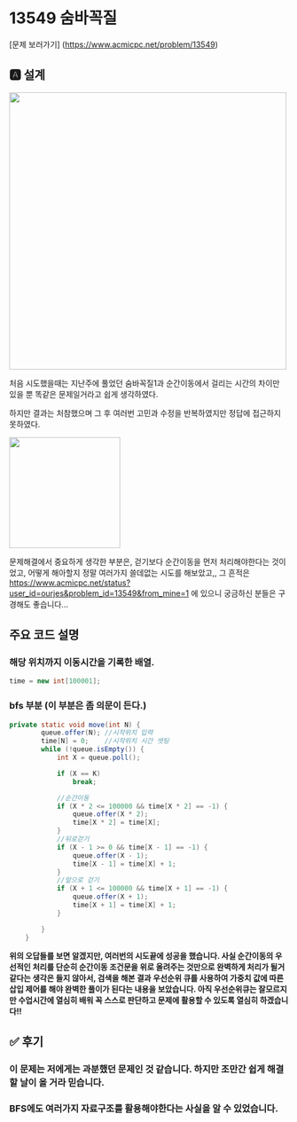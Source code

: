 # 13549 숨바꼭질

[문제 보러가기] (https://www.acmicpc.net/problem/13549)

## 🅰 설계

<img src="https://user-images.githubusercontent.com/69133236/107882232-845e9500-6f2b-11eb-9ed0-ad1318eb8162.png" height=500>

처음 시도했을때는 지난주에 풀었던 숨바꼭질1과 순간이동에서 걸리는 시간의 차이만 있을 뿐 똑같은 문제일거라고 쉽게 생각하였다.

하지만 결과는 처참했으며 그 후 여러번 고민과 수정을 반복하였지만 정답에 접근하지 못하였다.

<img src="https://user-images.githubusercontent.com/69133236/107882189-49f4f800-6f2b-11eb-9121-dd04e80d7af9.png" height=200>

문제해결에서 중요하게 생각한 부분은, 걷기보다 순간이동을 먼저 처리해야한다는 것이었고, 어떻게 해아할지 정말 여러가지 쓸데없는 시도를 해보았고,, 그 흔적은 https://www.acmicpc.net/status?user_id=ourjes&problem_id=13549&from_mine=1 에 있으니 궁금하신 분들은 구경해도 좋습니다...




## 주요 코드 설명
### 해당 위치까지 이동시간을 기록한 배열.
```java
time = new int[100001];
```

### bfs 부분 (이 부분은 좀 의문이 든다.)
```java
private static void move(int N) {
		queue.offer(N); //시작위치 입력
		time[N] = 0;	//시작위치 시간 셋팅
		while (!queue.isEmpty()) {
			int X = queue.poll();

			if (X == K)
				break;

            //순간이동
			if (X * 2 <= 100000 && time[X * 2] == -1) {
				queue.offer(X * 2);
				time[X * 2] = time[X];
			}
            //뒤로걷기
			if (X - 1 >= 0 && time[X - 1] == -1) {
				queue.offer(X - 1);
				time[X - 1] = time[X] + 1;
			}
            //앞으로 걷기
			if (X + 1 <= 100000 && time[X + 1] == -1) {
				queue.offer(X + 1);
				time[X + 1] = time[X] + 1;
			}

		}
	}
```

**위의 오답들를 보면 알겠지만, 여러번의 시도끝에 성공을 했습니다. 사실 순간이동의 우선적인 처리를 단순히 순간이동 조건문을 위로 올려주는 것만으로 완벽하게 처리가 될거같다는 생각은 들지 않아서, 검색을 해본 결과 우선순위 큐를 사용하여 가중치 값에 따른 삽입 제어를 해야 완벽한 풀이가 된다는 내용을 보았습니다. 아직 우선순위큐는 잘모르지만 수업시간에 열심히 배워 꼭 스스로 판단하고 문제에 활용할 수 있도록 열심히 하겠습니다!!**



## ✅ 후기

### 이 문제는 저에게는 과분했던 문제인 것 같습니다. 하지만 조만간 쉽게 해결 할 날이 올 거라 믿습니다.
### BFS에도 여러가지 자료구조를 활용해야한다는 사실을 알 수 있었습니다.